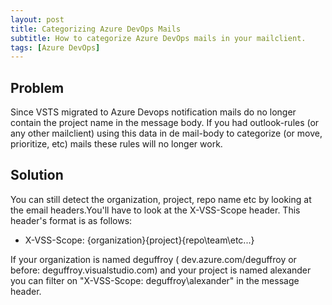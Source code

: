 ```yaml
---
layout: post
title: Categorizing Azure DevOps Mails
subtitle: How to categorize Azure DevOps mails in your mailclient.
tags: [Azure DevOps]
---
```


## Problem

Since VSTS migrated to Azure Devops notification mails do no longer contain the project name in the message body. If you had outlook-rules (or any other mailclient) using this data in de mail-body to categorize (or move, prioritize, etc) mails these rules will no longer work.

## Solution

You can still detect the organization, project, repo name etc by looking at the email headers.You'll have to  look at the X-VSS-Scope header. This header's format is as follows:
- X-VSS-Scope: {organization}{project}{repo\team\etc...}

If your organization is named deguffroy ( dev.azure.com/deguffroy or before: deguffroy.visualstudio.com) and your project is named alexander you can filter on "X-VSS-Scope: deguffroy\alexander" in the message header.

